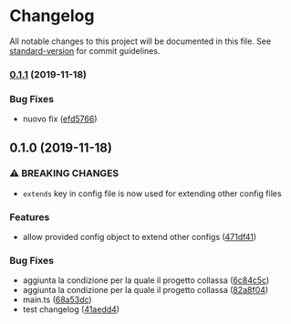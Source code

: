 # Changelog

All notable changes to this project will be documented in this file. See [standard-version](https://github.com/conventional-changelog/standard-version) for commit guidelines.

### [0.1.1](https://github.com/pierangelo/obiee/compare/v0.1.0...v0.1.1) (2019-11-18)


### Bug Fixes

* nuovo fix ([efd5766](https://github.com/pierangelo/obiee/commit/efd57667533dd6107ee9eeed9aecc50d70b37ff8))

## 0.1.0 (2019-11-18)


### ⚠ BREAKING CHANGES

* `extends` key in config file is now used for extending other config files

### Features

* allow provided config object to extend other configs ([471df41](https://github.com/pierangelo/obiee/commit/471df414d577fdf220217394d7d113dd82cb719a))


### Bug Fixes

* aggiunta la condizione per la quale il progetto collassa ([6c84c5c](https://github.com/pierangelo/obiee/commit/6c84c5c935546ad114f11ca6a0b4056c04edc06b))
* aggiunta la condizione per la quale il progetto collassa ([82a8f04](https://github.com/pierangelo/obiee/commit/82a8f041ce9636b4b7a31b3f769f29784f2ad16f))
* main.ts ([68a53dc](https://github.com/pierangelo/obiee/commit/68a53dcddeb797235e782a230700dfc05d0e936d))
* test changelog ([41aedd4](https://github.com/pierangelo/obiee/commit/41aedd4590fe0ba8f85e6c72fe48cf79ff0d3897))

